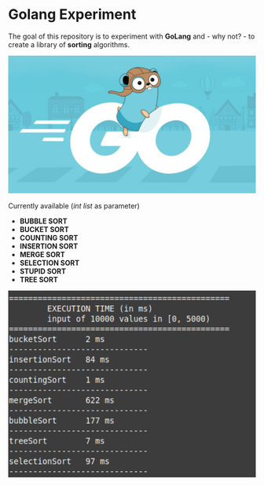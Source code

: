 # Golang Experiment
The goal of this repository is to experiment with **GoLang** and - why not? - to create a library of **sorting** algorithms. 

<p align="center">
  <img src="https://github.com/mariocuomo/golang-experiment/blob/main/go.jpg" width="600px">
</p>

Currently available (_int list_ as parameter)
- **BUBBLE SORT**
- **BUCKET SORT**
- **COUNTING SORT**
- **INSERTION SORT**
- **MERGE SORT**
- **SELECTION SORT**
- **STUPID SORT**
- **TREE SORT**


<p align="center">
  <img src="https://github.com/mariocuomo/golang-experiment/blob/main/stats.png" width="600px">
</p>